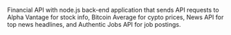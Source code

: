 Financial API with node.js back-end application that sends API requests
to Alpha Vantage for stock info, Bitcoin Average for cypto prices, News API for
top news headlines, and Authentic Jobs API for job postings.
